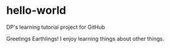 # hello-world
DP's learning tutorial project for GitHub

Greetings Earthlings!
I enjoy learning things about other things. 

